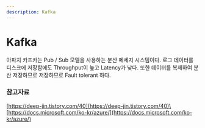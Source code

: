 ```yaml
---
description: Kafka
---
```


# Kafka

아파치 카프카는 Pub / Sub 모델을 사용하는 분산 메세지 시스템이다. 로그 데이터를 디스크에 저장함에도 Throughput이 높고 Latency가 낮다. 또한 데이터를 복제하여 분산 저장하므로 저장하므로 Fault tolerant 하다.



### 참고자료

[https://deep-jin.tistory.com/40](https://deep-jin.tistory.com/40)\
[https://docs.microsoft.com/ko-kr/azure/](https://docs.microsoft.com/ko-kr/azure/)



